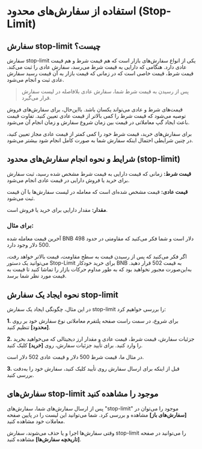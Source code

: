 # استفاده از سفارش‌های محدود (Stop-Limit)

## سفارش stop-limit چیست؟

سفارش stop-limit  یکی از انواع سفارش‌های بازار است که هم قیمت شرط و هم قیمت عادی دارد. هنگامی که دارایی به قیمت شرط می‌رسد، سفارش عادی را ثبت می‌کند. قیمت شرط، قیمت خاصی است که در زمانی که قیمت بازار به آن قیمت رسید سفارش عادی ثبت و انجام می‌شود.

> پس از رسیدن به قیمت شرط شما، سفارش عادی بلافاصله در لیست سفارش قرار می‌گیرد.

قیمت‌های شرط و عادی می‌تواند یکسان باشد. بااین‌حال، برای سفارش‌های فروش توصیه می‌شود که قیمت شرط را کمی بالاتر از قیمت عادی تعیین کنید. تفاوت قیمت باعث ایجاد گپ معاملاتی در قیمت بین زمان شروع سفارش و زمان انجام آن می‌شود.

برای سفارش‌های خرید، قیمت شرط خود را کمی کمتر از قیمت عادی مجاز تعیین کنید، در چنین شرایطی احتمال اینکه سفارش شما به صورت کامل انجام شود بیشتر می‌شود.

## شرایط و نحوه انجام سفارش‌های محدود (stop-limit)

**قیمت شرط:** زمانی که قیمت دارایی به قیمت شرط مشخص شده رسید، ثبت سفارش برای خرید یا فروش دارایی در قیمت عادی انجام می‌شود.

**قیمت عادی:** قیمت مشخص شده‌ای است که معامله در لیست سفارش‌ها با آن قیمت ثبت می‌شود.

**مقدار:** مقدار دارایی برای خرید یا فروش است.

### برای مثال:

آخرین قیمت معامله شده BNB 498 دلار است و شما فکر می‌کنید که مقاومتی در حدود 500 دلار وجود دارد.

اگر فکر می‌کنید که پس از رسیدن قیمت به سطح مقاومت، قیمت بالاتر خواهد رفت، می‌توانید یک دستور Stop-Limit برای خرید خودکار BNB به قیمت 502 قرار دهید. به‌این‌صورت مجبور نخواهید بود که به طور مداوم حرکات بازار را تماشا کنید تا قیمت به قیمت مورد نظر شما برسد.

## نحوه ایجاد یک سفارش stop-limit

در این مثال، چگونگی ایجاد یک سفارش stop-limit را بررسی خواهیم کرد:

**1.**	برای شروع، در سمت راست صفحه پلتفرم معاملاتی نوع سفارش خود بر روی **[محدود]**  تنظیم کنید.

**2.**	جزئیات سفارش، قیمت شرط، قیمت عادی و مقدار ارز دیجیتالی که می‌خواهید بخرید را وارد کنید. برای تأیید جزئیات سفارش، روی **[خرید]** کلیک کنید.

در مثال ما، قیمت شرط 500 دلار و قیمت عادی 502 دلار است.

**3.**	قبل از اینکه برای ارسال سفارش روی تأیید کلیک کنید، سفارش خود را به‌دقت بررسی کنید.

## سفارش‌های stop-limit موجود را مشاهده کنید

پس از ارسال سفارش‌های شما، سفارش‌های "stop-limit" موجود را می‌توان در **[سفارش‌های باز]** مشاهده و بررسی کرد. شما می‌توانید این لیست را در پایین صفحه معاملات خود مشاهده کنید.

وقتی سفارش‌ها اجرا و یا حذف می‌شوند، سفارش stop-limit را می‌توانید در صفحه  **[تاریخچه سفارش‌ها]**  مشاهده کنید.
